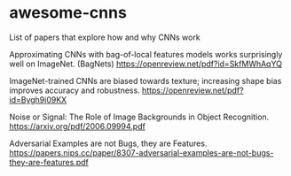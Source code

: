 # awesome-cnns
List of papers that explore how and why CNNs work


Approximating CNNs with bag-of-local features models works surprisingly well on ImageNet. (BagNets) https://openreview.net/pdf?id=SkfMWhAqYQ

ImageNet-trained CNNs are biased towards texture; increasing shape bias improves accuracy and robustness. https://openreview.net/pdf?id=Bygh9j09KX

Noise or Signal: The Role of Image Backgrounds in Object Recognition. https://arxiv.org/pdf/2006.09994.pdf

Adversarial Examples are not Bugs, they are Features. https://papers.nips.cc/paper/8307-adversarial-examples-are-not-bugs-they-are-features.pdf
